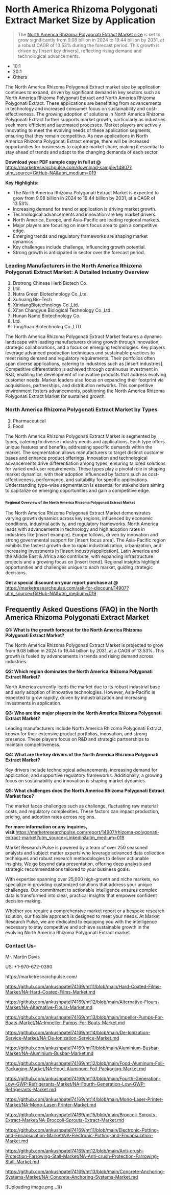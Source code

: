 <h1>North America Rhizoma Polygonati Extract Market&nbsp;Size by Application</h1><blockquote><p>The <a href="https://marketresearchpulse.com/download-sample/14907?utm_source=GitHub-NA&amp;utm_medium=019">North America Rhizoma Polygonati Extract Market size</a> is set to grow significantly from 9.08 billion in 2024 to 19.44 billion by 2031, at a robust CAGR of 13.53% during the forecast period. This growth is driven by [insert key drivers], reflecting rising demand and technological advancements.</p></blockquote><ul><li>10:1<li> 20:1<li> Others</li></ul><p>The North America Rhizoma Polygonati Extract market size by application continues to expand, driven by significant demand in key sectors such as North America Rhizoma Polygonati Extract and North America Rhizoma Polygonati Extract. These applications are benefitting from advancements in technology and increased consumer focus on sustainability and cost-effectiveness. The growing adoption of solutions in North America Rhizoma Polygonati Extract further supports market growth, particularly as industries seek more efficient and automated processes. Market players are actively innovating to meet the evolving needs of these application segments, ensuring that they remain competitive. As new applications in North America Rhizoma Polygonati Extract emerge, there will be increased opportunities for businesses to capture market share, making it essential to stay ahead of trends and adapt to the changing demands of each sector.</p><p><strong>Download your PDF sample copy in full at @ </strong><a href="https://marketresearchpulse.com/download-sample/14907?utm_source=GitHub-NA&amp;utm_medium=019">https://marketresearchpulse.com/download-sample/14907?utm_source=GitHub-NA&amp;utm_medium=019</a></p><p><strong>Key Highlights: </strong></p><ul><li>The North America Rhizoma Polygonati Extract Market is expected to grow from 9.08 billion in 2024 to 19.44 billion by 2031, at a CAGR of 13.53%.</li><li>Increasing demand for trend or application is driving market growth.</li><li>Technological advancements and innovation are key market drivers.</li><li>North America, Europe, and Asia-Pacific are leading regional markets.</li><li>Major players are focusing on insert focus area to gain a competitive edge.</li><li>Emerging trends and regulatory frameworks are shaping market dynamics.</li><li>Key challenges include challenge, influencing growth potential.</li><li>Strong growth is anticipated in sector over the forecast period.</li></ul><h3>Leading Manufacturers in the North America Rhizoma Polygonati Extract Market: A Detailed Industry Overview</h3><ol><li>Drotrong Chinese Herb Biotech Co.</li><li>Ltd.</li><li>Nutra Green Biotechnology Co.,Ltd.</li><li>Xuhuang Bio-Tech</li><li>XinxiangBiotechnology Co.,Ltd.</li><li>Xi'an Changyue Biological Technology Co.,Ltd.</li><li>Hunan Namo Biotechnology Co.</li><li>Ltd.</li><li>TongYuan Biotechnolog Co.,LTD</li></ol><div class="flex max-w-full flex-col flex-grow"><div class="min-h-8 text-message flex w-full flex-col items-end gap-2 whitespace-normal break-words [.text-message+&amp;]:mt-5" dir="auto" data-message-author-role="assistant" data-message-id="fd8432e4-4910-450d-b182-61b7bfb0a01f" data-message-model-slug="gpt-4o"><div class="flex w-full flex-col gap-1 empty:hidden first:pt-[3px]"><div class="markdown prose w-full break-words dark:prose-invert light"><p>The North America Rhizoma Polygonati Extract Market features a dynamic landscape with leading manufacturers driving growth through innovation, strategic collaborations, and a focus on emerging technologies. Key players leverage advanced production techniques and sustainable practices to meet rising demand and regulatory requirements. Their portfolios often span diverse applications, catering to industries such as [insert industries]. Competitive differentiation is achieved through continuous investment in R&amp;D, enabling the development of innovative products that address evolving customer needs. Market leaders also focus on expanding their footprint via acquisitions, partnerships, and distribution networks. This competitive environment fosters advancements, positioning the North America Rhizoma Polygonati Extract Market for sustained growth.</p></div></div></div></div><h3>North America Rhizoma Polygonati Extract Market by Types</h3><ol><li>Pharmaceutical<li> Food</li></ol><div class="flex max-w-full flex-col flex-grow"><div class="min-h-8 text-message flex w-full flex-col items-end gap-2 whitespace-normal break-words [.text-message+&amp;]:mt-5" dir="auto" data-message-author-role="assistant" data-message-id="084470be-0bb7-4664-bddf-5156b4f41249" data-message-model-slug="gpt-4o-mini"><div class="flex w-full flex-col gap-1 empty:hidden first:pt-[3px]"><div class="markdown prose w-full break-words dark:prose-invert light"><p>The North America Rhizoma Polygonati Extract Market is segmented by types, catering to diverse industry needs and applications. Each type offers unique features and benefits, addressing specific demands within the market. The segmentation allows manufacturers to target distinct customer bases and enhance product offerings. Innovation and technological advancements drive differentiation among types, ensuring tailored solutions for varied end-user requirements. These types play a pivotal role in shaping market dynamics, with their adoption influenced by factors such as cost-effectiveness, performance, and suitability for specific applications. Understanding type-wise segmentation is essential for stakeholders aiming to capitalize on emerging opportunities and gain a competitive edge.</p></div></div></div></div><h3><span style="font-size: 11px;">Regional Overview of the North America Rhizoma Polygonati Extract Market</span></h3><div class="flex max-w-full flex-col flex-grow"><div class="min-h-8 text-message flex w-full flex-col items-end gap-2 whitespace-normal break-words [.text-message+&amp;]:mt-5" dir="auto" data-message-author-role="assistant" data-message-id="e9038762-ce64-4e30-91c9-9bd413514231" data-message-model-slug="gpt-4o-mini"><div class="flex w-full flex-col gap-1 empty:hidden first:pt-[3px]"><div class="markdown prose w-full break-words dark:prose-invert light"><p>The North America Rhizoma Polygonati Extract Market demonstrates varying growth dynamics across key regions, influenced by economic conditions, industrial activity, and regulatory frameworks. North America leads with advancements in technology and high adoption rates in industries like [insert example]. Europe follows, driven by innovation and strong governmental support for [insert focus area]. The Asia-Pacific region exhibits the fastest growth due to rapid industrialization, urbanization, and increasing investments in [insert industry/application]. Latin America and the Middle East &amp; Africa also contribute, with expanding infrastructure projects and a growing focus on [insert trend]. Regional insights highlight opportunities and challenges unique to each market, guiding strategic decisions.</p></div></div></div></div><p><strong>Get a special discount on your report purchase at @ </strong><a href="https://marketresearchpulse.com/ask-for-discount/14907?utm_source=GitHub-NA&amp;utm_medium=019">https://marketresearchpulse.com/ask-for-discount/14907?utm_source=GitHub-NA&amp;utm_medium=019</a></p><h2>Frequently Asked Questions (FAQ) in the North America Rhizoma Polygonati Extract Market</h2><p><strong>Q1: What is the growth forecast for the North America Rhizoma Polygonati Extract Market?</strong></p><p>The North America Rhizoma Polygonati Extract Market is projected to grow from 9.08 billion in 2024 to 19.44 billion by 2031, at a CAGR of 13.53%. This growth is fueled by advancements in trends and rising demand across industries.</p><p><strong>Q2: Which region dominates the North America Rhizoma Polygonati Extract Market?</strong></p><p>North America currently leads the market due to its robust industrial base and early adoption of innovative technologies. However, Asia-Pacific is expected to grow rapidly, driven by industrialization and increasing investments in application.</p><p><strong>Q3: Who are the major players in the North America Rhizoma Polygonati Extract Market?</strong></p><p>Leading manufacturers include North America Rhizoma Polygonati Extract, known for their extensive product portfolios, innovation, and strong presence. These players focus on R&amp;D and strategic partnerships to maintain competitiveness.</p><p><strong>Q4: What are the key drivers of the North America Rhizoma Polygonati Extract Market?</strong></p><p>Key drivers include technological advancements, increasing demand for application, and supportive regulatory frameworks. Additionally, a growing focus on sustainability and innovation is shaping market dynamics.</p><p><strong>Q5: What challenges does the North America Rhizoma Polygonati Extract Market face?</strong></p><p>The market faces challenges such as challenge, fluctuating raw material costs, and regulatory complexities. These factors can impact production, pricing, and adoption rates across regions.</p><p><strong>For more information or any inquiries, visit&nbsp;</strong><a href="https://marketresearchpulse.com/report/14907/rhizoma-polygonati-extract-market?utm_source=Linkedin&utm_medium=019">https://marketresearchpulse.com/report/14907/rhizoma-polygonati-extract-market?utm_source=Linkedin&utm_medium=019</a></p><p>Market Research Pulse is powered by a team of over 250 seasoned analysts and subject matter experts who leverage advanced data collection techniques and robust research methodologies to deliver actionable insights. We go beyond data presentation, offering deep analysis and strategic recommendations tailored to your business goals.</p><p>With expertise spanning over 25,000 high-growth and niche markets, we specialize in providing customized solutions that address your unique challenges. Our commitment to actionable intelligence ensures complex data is transformed into clear, practical insights that empower confident decision-making.</p><p>Whether you require a comprehensive market report or a bespoke research solution, our flexible approach is designed to meet your needs. At Market Research Pulse, we are dedicated to equipping you with the intelligence necessary to stay competitive and achieve sustainable growth in the evolving North America Rhizoma Polygonati Extract market.</p><h3><strong>Contact Us-</strong></h3><p>Mr. Martin Davis</p><p>US: +1-970-672-0390</p><p>https://marketresearchpulse.com/</p><p><a href="https://github.com/ankushpatel74169/mt11/blob/main/Hard-Coated-Films-Market/NA-Hard-Coated-Films-Market.md">https://github.com/ankushpatel74169/mt11/blob/main/Hard-Coated-Films-Market/NA-Hard-Coated-Films-Market.md</a></p><p><a href="https://github.com/ankushpatel74169/mt12/blob/main/Alternative-Flours-Market/NA-Alternative-Flours-Market.md">https://github.com/ankushpatel74169/mt12/blob/main/Alternative-Flours-Market/NA-Alternative-Flours-Market.md</a></p><p><a href="https://github.com/ankushpatel74169/mt13/blob/main/Impeller-Pumps-For-Boats-Market/NA-Impeller-Pumps-For-Boats-Market.md">https://github.com/ankushpatel74169/mt13/blob/main/Impeller-Pumps-For-Boats-Market/NA-Impeller-Pumps-For-Boats-Market.md</a></p><p><a href="https://github.com/ankushpatel74169/mt14/blob/main/De-Ionization-Service-Market/NA-De-Ionization-Service-Market.md">https://github.com/ankushpatel74169/mt14/blob/main/De-Ionization-Service-Market/NA-De-Ionization-Service-Market.md</a></p><p><a href="https://github.com/ankushpatel74169/mt11/blob/main/Aluminium-Busbar-Market/NA-Aluminium-Busbar-Market.md">https://github.com/ankushpatel74169/mt11/blob/main/Aluminium-Busbar-Market/NA-Aluminium-Busbar-Market.md</a></p><p><a href="https://github.com/ankushpatel74169/mt12/blob/main/Food-Aluminum-Foil-Packaging-Market/NA-Food-Aluminum-Foil-Packaging-Market.md">https://github.com/ankushpatel74169/mt12/blob/main/Food-Aluminum-Foil-Packaging-Market/NA-Food-Aluminum-Foil-Packaging-Market.md</a></p><p><a href="https://github.com/ankushpatel74169/mt13/blob/main/Fourth-Generation-Low-GWP-Refrigerants-Market/NA-Fourth-Generation-Low-GWP-Refrigerants-Market.md">https://github.com/ankushpatel74169/mt13/blob/main/Fourth-Generation-Low-GWP-Refrigerants-Market/NA-Fourth-Generation-Low-GWP-Refrigerants-Market.md</a></p><p><a href="https://github.com/ankushpatel74169/mt14/blob/main/Mono-Laser-Printer-Market/NA-Mono-Laser-Printer-Market.md">https://github.com/ankushpatel74169/mt14/blob/main/Mono-Laser-Printer-Market/NA-Mono-Laser-Printer-Market.md</a></p><p><a href="https://github.com/ankushpatel74169/mt15/blob/main/Broccoli-Sprouts-Extract-Market/NA-Broccoli-Sprouts-Extract-Market.md">https://github.com/ankushpatel74169/mt15/blob/main/Broccoli-Sprouts-Extract-Market/NA-Broccoli-Sprouts-Extract-Market.md</a></p><p><a href="https://github.com/ankushpatel74169/mt11/blob/main/Electronic-Potting-and-Encapsulation-Market/NA-Electronic-Potting-and-Encapsulation-Market.md">https://github.com/ankushpatel74169/mt11/blob/main/Electronic-Potting-and-Encapsulation-Market/NA-Electronic-Potting-and-Encapsulation-Market.md</a></p><p><a href="https://github.com/ankushpatel74169/mt12/blob/main/Anti-crush-Protection-Farrowing-Stall-Market/NA-Anti-crush-Protection-Farrowing-Stall-Market.md">https://github.com/ankushpatel74169/mt12/blob/main/Anti-crush-Protection-Farrowing-Stall-Market/NA-Anti-crush-Protection-Farrowing-Stall-Market.md</a></p><p><a href="https://github.com/ankushpatel74169/mt13/blob/main/Concrete-Anchoring-Systems-Market/NA-Concrete-Anchoring-Systems-Market.md">https://github.com/ankushpatel74169/mt13/blob/main/Concrete-Anchoring-Systems-Market/NA-Concrete-Anchoring-Systems-Market.md</a></p>
![Uploading image.png…]()
